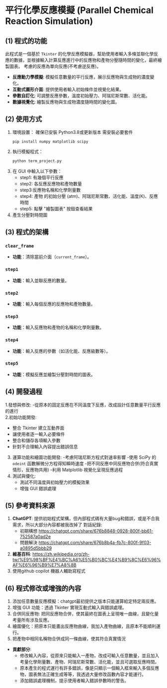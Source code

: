 # 平行化學反應模擬 (Parallel Chemical Reaction Simulation)
## (1) 程式的功能
此程式是一個基於 `Tkinter` 的化學反應模擬器，幫助使用者輸入多條並聯化學反應的數據，並根據輸入計算反應進行中的反應物和產物分壓隨時間的變化，最終繪製圖表。
考慮的反應為單向反應(不考慮逆反應)。
- **反應動力學模擬**: 模擬任意數量的平行反應，展示反應物與生成物的濃度變化。
- **互動式圖形介面**: 提供使用者輸入初始條件並視覺化結果。
- **參數自訂化**: 可調整反應參數，溫度初始壓力、阿瑞尼斯常數、活化能。
- **數據視覺化**: 繪製反應物與生成物濃度隨時間的變化圖。

## (2) 使用方式 
1. 環境設置：
   確保已安裝 Python3.8或更新版本
  需安裝必要套件
   ```
   pip install numpy matplotlib scipy
   ```
3. 執行模擬程式：
   ```bash
   python term_project.py
   ```
4. 在 GUI 中輸入以下參數：
   - step1: 有幾個平行反應
   - step2: 各反應反應物和產物數量
   - step3:反應物名稱和化學劑量數
   - step4: 產物 的初始分壓 (atm)、阿瑞尼斯常數、活化能、溫度(K)、反應時間
   - step5: 點擊 "繪製圖表" 按鈕查看結果
5. 產生分壓對時間圖

## (3) 程式的架構 
### `clear_frame`
- **功能**：清除當前介面（`current_frame`）。
### `step1`
- **功能**：輸入並聯反應的數量。
### `step2`
- **功能**：輸入每個反應的反應物和產物數量。
### `step3`
- **功能**：輸入反應物和產物的名稱和化學劑量數。
### `step4`
- **功能**：輸入反應的參數（如活化能、反應級數等）。
### `step5`
- **功能**：模擬反應並繪製分壓對時間的圖表。
## (4) 開發過程 
1.發想與修改:
   -從原本的固定反應在不同溫度下反應，改成設計任意數量平行反應的進行                  
2.初始功能開發:
   - 整合 Tkinter 建立互動界面
   - 讓使用者逐一輸入必要條件
   - 整合和儲存各項輸入參數
   - 針對不合理輸入內容提出錯誤信息
3. 運算功能和繪圖功能開發:
   -考慮阿瑞尼斯方程式對速率影響
   -使用 SciPy 的 `odeint` 函數解微分方程得知瞬時速度
   -把不同反應中同反應物合併(符合真實情形，反應物共用)
   -利用 Matplotlib 視覺化呈現反應過程
4. 測試與優化:
   - 測試不同溫度與初始壓力的模擬效果
   - 增強 GUI 錯誤處理

## (5) 參考資料來源 
1. **ChatGPT**: 提供初始程式架構，但內部程式碼有大量bug和錯誤，或是不合我需求，所以大部分內容都被我改掉了
   對話紀錄:
   - 初期構想 https://chatgpt.com/share/676b8848-0928-800f-bb61-752587a0ad2e
   - 問題解決 https://chatgpt.com/share/676b8b4a-fb7c-800f-9f03-a0895d5bbb29
3. **維基百科**: https://zh.wikipedia.org/zh-tw/%E9%98%BF%E4%BC%A6%E5%B0%BC%E4%B9%8C%E6%96%AF%E6%96%B9%E7%A8%8B
4. 使用github copilot 機器人輔助寫程式

## (6) 程式修改或增強的內容 
1. 添加任意數量反應模擬：chatgpt最初提供之版本只能運算給定特定兩反應。
2. 增強 GUI 功能：透過 Tkinter 實現互動式輸入與錯誤處理。
3. 合併同反應物: 把同反應物合併，使其最終在圖表上呈現唯一曲線，且變化量考量所有涉及反應。
4. 繪圖優化：把原本只能畫出反應物曲線，我加入產物曲線，且原本不能順利運行。
5. 把產物中相同名稱物合併成同一條曲線，使其符合真實情況
- **貢獻部分**:
  - 修改輸入內容，從原來只能輸入一產物，改成可輸入任意數量，並且加入考量化學劑量數、產物、阿瑞尼斯常數、活化能，並且可選取反應時間。
  - 原本產生的程式運行有許多錯誤，像是只顯示一個輸入框來輸入多個反應物，圖表無法正確生成等等，我透過大量修改函數內容才能運行。
  - 添加錯誤處理機制，提示使用者輸入錯誤參數時的警告。


